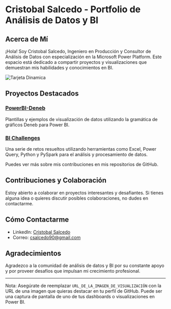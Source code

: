 # Cristobal Salcedo - Portfolio de Análisis de Datos y BI

## Acerca de Mí

¡Hola! Soy Cristobal Salcedo, Ingeniero en Producción y Consultor de Análisis de Datos con especialización en la Microsoft Power Platform. Este espacio está dedicado a compartir proyectos y visualizaciones que demuestran mis habilidades y conocimientos en BI.

![Tarjeta Dinamica](https://github.com/cristobalsalcedo90/PowerBI-Deneb/blob/aa1aa09433ee85df9e18996df0f1e829c67a1186/Tarjetas_Din%C3%A1micas/Tarjetas_Dinamicas_Tendencia_Deneb_VegaLite.PNG)

## Proyectos Destacados

### [PowerBI-Deneb](https://github.com/cristobalsalcedo90/PowerBI-Deneb)
Plantillas y ejemplos de visualización de datos utilizando la gramática de gráficos Deneb para Power BI.

### [BI Challenges](https://github.com/cristobalsalcedo90/BI_Challenges)
Una serie de retos resueltos utilizando herramientas como Excel, Power Query, Python y PySpark para el análisis y procesamiento de datos.

Puedes ver más sobre mis contribuciones en mis repositorios de GitHub.

## Contribuciones y Colaboración

Estoy abierto a colaborar en proyectos interesantes y desafiantes. Si tienes alguna idea o quieres discutir posibles colaboraciones, no dudes en contactarme.

## Cómo Contactarme

- LinkedIn: [Cristobal Salcedo](https://www.linkedin.com/in/cristobal-salcedo)
- Correo: [csalcedo90@gmail.com](mailto:csalcedo90@gmail.com)

## Agradecimientos

Agradezco a la comunidad de análisis de datos y BI por su constante apoyo y por proveer desafíos que impulsan mi crecimiento profesional.

---

Nota: Asegúrate de reemplazar `URL_DE_LA_IMAGEN_DE_VISUALIZACIÓN` con la URL de una imagen que quieras destacar en tu perfil de GitHub. Puede ser una captura de pantalla de uno de tus dashboards o visualizaciones en Power BI.
